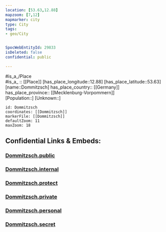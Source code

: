 ```yaml
---
location: [53.63,12.88] 
mapzoom: [7,12] 
mapmarker: city 
type: City
tags:
- geo/City


SpocWebEntityId: 29833
isDeleted: false
confidential: public

---
```

#is_a_/Place  
#is_a_ :: [[Place]] 
[has_place_longitude::12.88] 
[has_place_latitude::53.63] 
[name::Dommitzsch] 
has_place_country:: [[Germany]]  
has_place_province:: [[Mecklenburg-Vorpommern]]  
[Population::] 
[Unknown::] 


```leaflet
id: Dommitzsch
coordinates: [[Dommitzsch]] 
markerFile: [[Dommitzsch]] 
defaultZoom: 11 
maxZoom: 18
```


## Confidential Links & Embeds: 

### [Dommitzsch.public](/_public/\Earth\Continent\Europe\Europe~Central\Germany\Germany~East\Sachsen\counties~Sachsen\Nordsachsen\cities~NordsachsenDommitzsch.public.md) 

### [Dommitzsch.internal](/_internal/\Earth\Continent\Europe\Europe~Central\Germany\Germany~East\Sachsen\counties~Sachsen\Nordsachsen\cities~NordsachsenDommitzsch.internal.md) 

### [Dommitzsch.protect](/_protect/\Earth\Continent\Europe\Europe~Central\Germany\Germany~East\Sachsen\counties~Sachsen\Nordsachsen\cities~NordsachsenDommitzsch.protect.md) 

### [Dommitzsch.private](/_private/\Earth\Continent\Europe\Europe~Central\Germany\Germany~East\Sachsen\counties~Sachsen\Nordsachsen\cities~NordsachsenDommitzsch.private.md) 

### [Dommitzsch.personal](/_personal/\Earth\Continent\Europe\Europe~Central\Germany\Germany~East\Sachsen\counties~Sachsen\Nordsachsen\cities~NordsachsenDommitzsch.personal.md) 

### [Dommitzsch.secret](/_secret/\Earth\Continent\Europe\Europe~Central\Germany\Germany~East\Sachsen\counties~Sachsen\Nordsachsen\cities~NordsachsenDommitzsch.secret.md)

